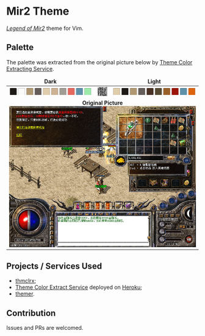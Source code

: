 # Mir2 Theme

[*Legend of Mir2*](https://en.wikipedia.org/wiki/The_Legend_of_Mir_2) theme for Vim.

## Palette

The palette was extracted from the original picture below by [Theme Color Extracting Service](https://theme-color.herokuapp.com/).

<p align="center">
<table border="0">
  <thead>
  <tr>
    <td align="center"><b>Dark</b></td>
    <td></td>
    <td align="center"><b>Light</b></td>
  </tr>
  </thead>
  <tbody>
  <tr>
    <td><img src="https://github.com/XadillaX/vscode-mir2-colorscheme/raw/master/assets/dark.png" /></td>
    <td width="8%"><img src="https://github.com/XadillaX/vscode-mir2-colorscheme/raw/master/assets/logo.jpg" /></td>
    <td><img src="https://github.com/XadillaX/vscode-mir2-colorscheme/raw/master/assets/light.png" /></td>
  </tr>
  <tr>
  <td colspan="3" align="center">
    <b>Original Picture</b><br /><img src="https://github.com/XadillaX/vscode-mir2-colorscheme/raw/master/assets/original.jpg" />
  </td>
  </tr>
  </tbody>
</table>
</p>

## Projects / Services Used

- [thmclrx](https://github.com/xadillax/thmclrx);
- [Theme Color Extract Service](https://github.com/XadillaX/theme-color-extract-service) deployed on [Heroku](https://theme-color.herokuapp.com/);
- [themer](https://themer.dev/?activeColorSet=dark&colors.light.shade0=%23e0cdab&colors.light.shade7=%231c1815&colors.light.accent1=%23655d59&colors.light.accent0=%23b09872&colors.light.accent7=%23de640d&colors.light.accent5=%239d1308&colors.light.accent6=%235e91a9&colors.light.accent4=%239a602a&colors.light.accent3=%23564932&colors.light.accent2=%23473023&colors.dark.shade0=%231d1916&colors.dark.shade7=%23fafaf9&colors.dark.accent0=%23b09872&colors.dark.accent1=%23655d59&colors.dark.accent2=%23e0cdab&colors.dark.accent3=%23cdb294&colors.dark.accent4=%23a29d94&colors.dark.accent5=%23e5685d&colors.dark.accent6=%235e91a9&colors.dark.accent7=%239cebaa&calculateIntermediaryShades.light=true).

## Contribution

Issues and PRs are welcomed.

